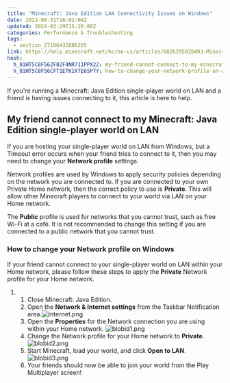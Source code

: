```yaml
---
title: "Minecraft: Java Edition LAN Connectivity Issues on Windows"
date: 2022-08-31T16:01:04Z
updated: 2024-03-29T15:26:00Z
categories: Performance & Troubleshooting
tags:
  - section_27166432886285
link: https://help.minecraft.net/hc/en-us/articles/8826295828493-Minecraft-Java-Edition-LAN-Connectivity-Issues-on-Windows
hash:
  h_01HT5C8F562F02F4NR711PPX22: my-friend-cannot-connect-to-my-minecraft-java-edition-single-player-world-on-lan
  h_01HT5C8F56CFT1ETK1X7E65P7Y: how-to-change-your-network-profile-on-windows
---
```


If you're running a Minecraft: Java Edition single-player world on LAN and a friend is having issues connecting to it, this article is here to help.

## My friend cannot connect to my Minecraft: Java Edition single-player world on LAN

If you are hosting your single-player world on LAN from Windows, but a Timeout error occurs when your friend tries to connect to it, then you may need to change your **Network profile** settings. 

Network profiles are used by Windows to apply security policies depending on the network you are connected to. If you are connected to your own Private Home network, then the correct policy to use is **Private**. This will allow other Minecraft players to connect to your world via LAN on your Home network. 

The **Public** profile is used for networks that you cannot trust, such as free Wi-Fi at a café. It is not recommended to change this setting if you are connected to a public network that you cannot trust. 

### How to change your Network profile on Windows 

If your friend cannot connect to your single-player world on LAN within your Home network, please follow these steps to apply the **Private** Network profile for your Home network. 

1.  1.  Close Minecraft: Java Edition. 
    2.  Open the **Network & Internet settings** from the Taskbar Notification area.![internet.png](https://minecrafthelp.zendesk.com/hc/article_attachments/25449959050253) 
    3.  Open the **Properties** for the Network connection you are using within your Home network. ![blobid1.png](https://minecrafthelp.zendesk.com/hc/article_attachments/8826180371853)
    4.  Change the Network profile for your Home network to **Private**. ![blobid2.png](https://minecrafthelp.zendesk.com/hc/article_attachments/8826193484173)
    5.  Start Minecraft, load your world, and click **Open to LAN**.![blobid3.png](https://minecrafthelp.zendesk.com/hc/article_attachments/8826182401933)
    6.  Your friends should now be able to join your world from the Play Multiplayer screen!
